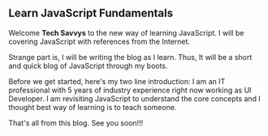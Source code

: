 ## Learn JavaScript Fundamentals

Welcome **Tech Savvys** to the new way of learning JavaScript. I will be covering JavaScript with references from the Internet.

Strange part is, I will be writing the blog as I learn. Thus, It will be a short and quick blog of JavaScript through my boots.

Before we get started, here's my two line introduction: 
I am an IT professional with 5 years of industry experience right now working as UI Developer. I am revisiting  JavaScript to understand the core concepts and I thought best way of learning is to teach someone. 

That's all from this blog. See you soon!!!